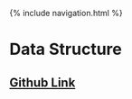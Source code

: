 {% include navigation.html %}

# Data Structure
## <a href="https://github.com/BrianZhang2016/Brian-Individual"> Github Link</a>

